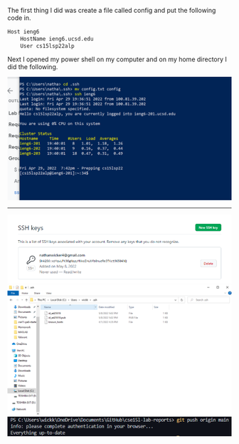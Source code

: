 The first thing I did was create a file called
config and put the following code in.

``` 
Host ieng6
    HostName ieng6.ucsd.edu
    User cs15lsp22alp
```

Next I opened my power shell on my computer and on my 
home directory I did the following.

![login](ssh-config.png)

---

![sshKey](labrep3sshKey.PNG)
![keyloc](labrep3keyloc.PNG)
![gitPush](labReport3.PNG)